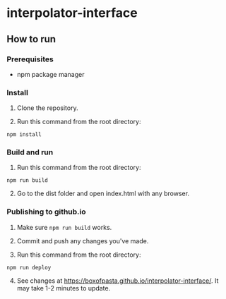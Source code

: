 # interpolator-interface

## How to run

### Prerequisites

* npm package manager

### Install

1.  Clone the repository.

2.  Run this command from the root directory:

```
npm install
```

### Build and run

1.  Run this command from the root directory:

```
npm run build
```

2.  Go to the dist folder and open index.html with any browser.

### Publishing to github.io

1.  Make sure ```npm run build``` works.

2.  Commit and push any changes you've made. 

3.  Run this command from the root directory:

```
npm run deploy
```

4.  See changes at https://boxofpasta.github.io/interpolator-interface/. It may take 1-2 minutes to update.
